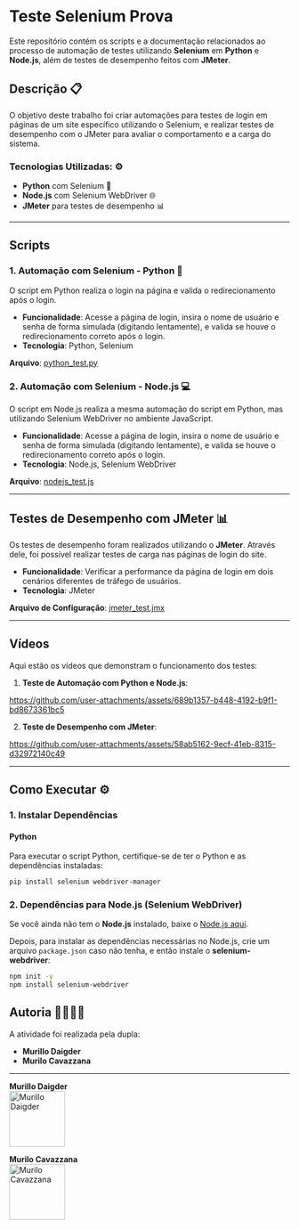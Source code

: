 # Teste Selenium Prova

Este repositório contém os scripts e a documentação relacionados ao processo de automação de testes utilizando **Selenium** em **Python** e **Node.js**, além de testes de desempenho feitos com **JMeter**.

## Descrição 📋

O objetivo deste trabalho foi criar automações para testes de login em páginas de um site específico utilizando o Selenium, e realizar testes de desempenho com o JMeter para avaliar o comportamento e a carga do sistema.

### Tecnologias Utilizadas: ⚙️

- **Python** com Selenium 🐍 
- **Node.js** com Selenium WebDriver 🌐
- **JMeter** para testes de desempenho 📊

---

## Scripts

### 1. **Automação com Selenium - Python** 🐍
O script em Python realiza o login na página e valida o redirecionamento após o login.

- **Funcionalidade**: Acesse a página de login, insira o nome de usuário e senha de forma simulada (digitando lentamente), e valida se houve o redirecionamento correto após o login.
- **Tecnologia**: Python, Selenium

**Arquivo**: [python_test.py](./python_test.py)

### 2. **Automação com Selenium - Node.js** 💻
O script em Node.js realiza a mesma automação do script em Python, mas utilizando Selenium WebDriver no ambiente JavaScript.

- **Funcionalidade**: Acesse a página de login, insira o nome de usuário e senha de forma simulada (digitando lentamente), e valida se houve o redirecionamento correto após o login.
- **Tecnologia**: Node.js, Selenium WebDriver

**Arquivo**: [nodejs_test.js](./nodejs_test.js)

---

## Testes de Desempenho com JMeter 📊

Os testes de desempenho foram realizados utilizando o **JMeter**. Através dele, foi possível realizar testes de carga nas páginas de login do site.

- **Funcionalidade**: Verificar a performance da página de login em dois cenários diferentes de tráfego de usuários.
- **Tecnologia**: JMeter

**Arquivo de Configuração**: [jmeter_test.jmx](./jmeter_test.jmx)

---

## Vídeos

Aqui estão os vídeos que demonstram o funcionamento dos testes:

1. **Teste de Automação com Python e Node.js**:  

https://github.com/user-attachments/assets/689b1357-b448-4192-b9f1-bd8673361bc5


2. **Teste de Desempenho com JMeter**: 
   
https://github.com/user-attachments/assets/58ab5162-9ecf-41eb-8315-d32972140c49


---

## Como Executar ⚙️
 
### 1. **Instalar Dependências**

#### **Python**

Para executar o script Python, certifique-se de ter o Python e as dependências instaladas:

```bash
pip install selenium webdriver-manager

```
### 2. **Dependências para Node.js** (Selenium WebDriver)

Se você ainda não tem o **Node.js** instalado, baixe o [Node.js aqui](https://nodejs.org/).

Depois, para instalar as dependências necessárias no Node.js, crie um arquivo `package.json` caso não tenha, e então instale o **selenium-webdriver**:

```bash
npm init -y
npm install selenium-webdriver

```

## Autoria 👩‍💻👨‍💻

A atividade foi realizada pela dupla:

- **Murillo Daigder** 
- **Murilo Cavazzana** 

---

**Murillo Daigder**  
<img src="https://github.com/user-attachments/assets/37b2b376-ddad-4928-a435-3543671ee590" width="100" alt="Murillo Daigder"/>

**Murilo Cavazzana**  
<img src="https://github.com/user-attachments/assets/45b22182-717b-42ea-9676-a36c9551455f" width="100" alt="Murilo Cavazzana"/>



